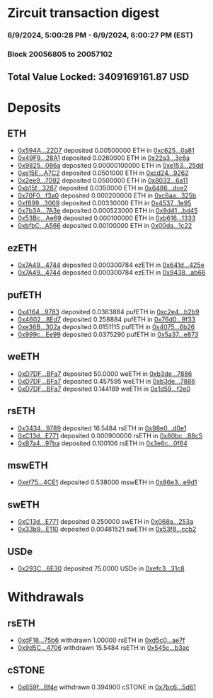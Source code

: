 # Zircuit transaction digest
### 6/9/2024, 5:00:28 PM - 6/9/2024, 6:00:27 PM (EST)
### Block 20056805 to 20057102

## Total Value Locked: 3409169161.87 USD

# Deposits
## ETH
- [0x594A...22D7](https://etherscan.io/address/0x594AbfEae5943E2D47E019939B5257eAe38222D7) deposited 0.00500000 ETH in [0xc625...0a81](https://etherscan.io/tx/0x594AbfEae5943E2D47E019939B5257eAe38222D7)
- [0x49F9...28A1](https://etherscan.io/address/0x49F960F78Fae9F9E961C3D7B1b7Da96b1F0928A1) deposited 0.0260000 ETH in [0x22a3...3c6a](https://etherscan.io/tx/0x49F960F78Fae9F9E961C3D7B1b7Da96b1F0928A1)
- [0x9825...086a](https://etherscan.io/address/0x982573fC9bC9D775dB8ba18535F9aEfb6be4086a) deposited 0.00000100000 ETH in [0xe153...25dd](https://etherscan.io/tx/0x982573fC9bC9D775dB8ba18535F9aEfb6be4086a)
- [0xe15E...A7C2](https://etherscan.io/address/0xe15EBB6573496FD6860f7194285375FB94C9A7C2) deposited 0.0501000 ETH in [0xcd24...9262](https://etherscan.io/tx/0xe15EBB6573496FD6860f7194285375FB94C9A7C2)
- [0x2ee9...7092](https://etherscan.io/address/0x2ee901d6AAb21Aa32e50AD15779201C2D6637092) deposited 0.0500000 ETH in [0x8032...6a11](https://etherscan.io/tx/0x2ee901d6AAb21Aa32e50AD15779201C2D6637092)
- [0xb15f...3287](https://etherscan.io/address/0xb15f0a251627606a5cB2EBe6AEfC83F849D23287) deposited 0.0350000 ETH in [0x6486...dce2](https://etherscan.io/tx/0xb15f0a251627606a5cB2EBe6AEfC83F849D23287)
- [0x70F0...f3a0](https://etherscan.io/address/0x70F048636b11f27A4Bdca8fA1f2B2A408Ce8f3a0) deposited 0.000200000 ETH in [0xc6aa...325b](https://etherscan.io/tx/0x70F048636b11f27A4Bdca8fA1f2B2A408Ce8f3a0)
- [0xf899...3069](https://etherscan.io/address/0xf8999215681aD58be57fa3AdEE6cD84875013069) deposited 0.00330000 ETH in [0x4537...1e95](https://etherscan.io/tx/0xf8999215681aD58be57fa3AdEE6cD84875013069)
- [0x7b3A...7A3e](https://etherscan.io/address/0x7b3A6C93519e30a0076cFf368D9355e105387A3e) deposited 0.000523000 ETH in [0x9d41...bd45](https://etherscan.io/tx/0x7b3A6C93519e30a0076cFf368D9355e105387A3e)
- [0x53Bc...Ae69](https://etherscan.io/address/0x53Bc75Feb65dcba106551B96DDd9592011f9Ae69) deposited 0.000100000 ETH in [0xb616...1333](https://etherscan.io/tx/0x53Bc75Feb65dcba106551B96DDd9592011f9Ae69)
- [0xbfbC...A566](https://etherscan.io/address/0xbfbC962623BAE85832e93C33b7629CD0b46cA566) deposited 0.00100000 ETH in [0x00da...1c22](https://etherscan.io/tx/0xbfbC962623BAE85832e93C33b7629CD0b46cA566)
## ezETH
- [0x7A49...4744](https://etherscan.io/address/0x7A493Be5c2ce014cD049Bf178a1ac0Db1B434744) deposited 0.000300784 ezETH in [0x641d...425e](https://etherscan.io/tx/0x7A493Be5c2ce014cD049Bf178a1ac0Db1B434744)
- [0x7A49...4744](https://etherscan.io/address/0x7A493Be5c2ce014cD049Bf178a1ac0Db1B434744) deposited 0.000300784 ezETH in [0x9438...ab66](https://etherscan.io/tx/0x7A493Be5c2ce014cD049Bf178a1ac0Db1B434744)
## pufETH
- [0x4164...9783](https://etherscan.io/address/0x4164Bd2588C8aF60Df06EFD7d234278433929783) deposited 0.0363884 pufETH in [0xc2e4...b2b9](https://etherscan.io/tx/0x4164Bd2588C8aF60Df06EFD7d234278433929783)
- [0x4602...8Ed7](https://etherscan.io/address/0x4602BCCe1C99ef96265C8c9a8400A91D74c68Ed7) deposited 0.258884 pufETH in [0x76d0...9f33](https://etherscan.io/tx/0x4602BCCe1C99ef96265C8c9a8400A91D74c68Ed7)
- [0xe36B...302a](https://etherscan.io/address/0xe36Bbb5161A9DEc36Ad9F3f0a56c6103e247302a) deposited 0.0151115 pufETH in [0x4075...6b26](https://etherscan.io/tx/0xe36Bbb5161A9DEc36Ad9F3f0a56c6103e247302a)
- [0x999c...Ee99](https://etherscan.io/address/0x999cedd1d96Ef3515A71aa2366A2845f4a7cEe99) deposited 0.0375290 pufETH in [0x5a37...e873](https://etherscan.io/tx/0x999cedd1d96Ef3515A71aa2366A2845f4a7cEe99)
## weETH
- [0xD7DF...BFa7](https://etherscan.io/address/0xD7DF7E085214743530afF339aFC420c7c720BFa7) deposited 50.0000 weETH in [0xb3de...7886](https://etherscan.io/tx/0xD7DF7E085214743530afF339aFC420c7c720BFa7)
- [0xD7DF...BFa7](https://etherscan.io/address/0xD7DF7E085214743530afF339aFC420c7c720BFa7) deposited 0.457595 weETH in [0xb3de...7886](https://etherscan.io/tx/0xD7DF7E085214743530afF339aFC420c7c720BFa7)
- [0xD7DF...BFa7](https://etherscan.io/address/0xD7DF7E085214743530afF339aFC420c7c720BFa7) deposited 0.144189 weETH in [0x1d59...f2e0](https://etherscan.io/tx/0xD7DF7E085214743530afF339aFC420c7c720BFa7)
## rsETH
- [0x3434...9789](https://etherscan.io/address/0x34349c5569e7B846c3558961552D2202760A9789) deposited 16.5484 rsETH in [0x98e0...d0e1](https://etherscan.io/tx/0x34349c5569e7B846c3558961552D2202760A9789)
- [0xC13d...E771](https://etherscan.io/address/0xC13d3E8FcEdFC07F0d446526299F5600dd73E771) deposited 0.000900000 rsETH in [0x80bc...88c5](https://etherscan.io/tx/0xC13d3E8FcEdFC07F0d446526299F5600dd73E771)
- [0xB7a4...97ba](https://etherscan.io/address/0xB7a4AC647800752995bD4619D76840fdc15b97ba) deposited 0.100106 rsETH in [0x3e6c...0f64](https://etherscan.io/tx/0xB7a4AC647800752995bD4619D76840fdc15b97ba)
## mswETH
- [0xef75...4CE1](https://etherscan.io/address/0xef75d606fb8B08d1ee5800FD379843ca53464CE1) deposited 0.538000 mswETH in [0x86e3...e9d1](https://etherscan.io/tx/0xef75d606fb8B08d1ee5800FD379843ca53464CE1)
## swETH
- [0xC13d...E771](https://etherscan.io/address/0xC13d3E8FcEdFC07F0d446526299F5600dd73E771) deposited 0.250000 swETH in [0x068a...253a](https://etherscan.io/tx/0xC13d3E8FcEdFC07F0d446526299F5600dd73E771)
- [0x33b9...E110](https://etherscan.io/address/0x33b9bB2FecFB937E3ebAEF466108e2aE7c9CE110) deposited 0.00481521 swETH in [0x53f8...ccb2](https://etherscan.io/tx/0x33b9bB2FecFB937E3ebAEF466108e2aE7c9CE110)
## USDe
- [0x293C...6E30](https://etherscan.io/address/0x293C6937D8D82e05B01335F7B33FBA0c8e256E30) deposited 75.0000 USDe in [0xefc3...31c8](https://etherscan.io/tx/0x293C6937D8D82e05B01335F7B33FBA0c8e256E30)
# Withdrawals
## rsETH
- [0xdF18...75b6](https://etherscan.io/address/0xdF18dA5f41F32a67E1442840b9fe47148Ef075b6) withdrawn 1.00000 rsETH in [0xd5c0...ae7f](https://etherscan.io/tx/0xdF18dA5f41F32a67E1442840b9fe47148Ef075b6)
- [0x9d5C...4706](https://etherscan.io/address/0x9d5C9BBac366494f3e871005CD501A3C98714706) withdrawn 15.5484 rsETH in [0x545c...b3ac](https://etherscan.io/tx/0x9d5C9BBac366494f3e871005CD501A3C98714706)
## cSTONE
- [0x659f...Bf4e](https://etherscan.io/address/0x659fBc0Fc53EA0368793585d1e2C76d6eF48Bf4e) withdrawn 0.394900 cSTONE in [0x7bc6...5d61](https://etherscan.io/tx/0x659fBc0Fc53EA0368793585d1e2C76d6eF48Bf4e)
